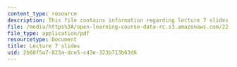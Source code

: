 ```yaml
---
content_type: resource
description: This file contains information regarding lecture 7 slides
file: /media/https%3A/open-learning-course-data-rc.s3.amazonaws.com/22-02-introduction-to-applied-nuclear-physics-spring-2012/2b60f5a7823adce5c43e323b713b63d6_MIT22_02S12_lec07.pdf
file_type: application/pdf
resourcetype: Document
title: Lecture 7 slides
uid: 2b60f5a7-823a-dce5-c43e-323b713b63d6
---
```


